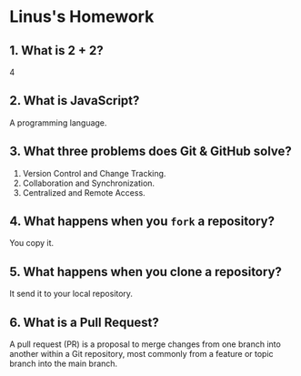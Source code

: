 # Linus's Homework

## 1. What is 2 + 2?

4

## 2. What is JavaScript?

A programming language.

## 3. What three problems does Git & GitHub solve?

1. Version Control and Change Tracking.
2. Collaboration and Synchronization.
3. Centralized and Remote Access.

## 4. What happens when you `fork` a repository?

You copy it.

## 5. What happens when you clone a repository?

It send it to your local repository.

## 6. What is a Pull Request?

A pull request (PR) is a proposal to merge changes from one branch into another within a Git repository, most commonly from a feature or topic branch into the main branch.
